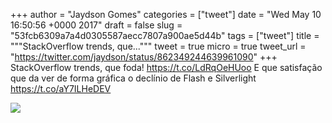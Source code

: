 
+++
author = "Jaydson Gomes"
categories = ["tweet"]
date = "Wed May 10 16:50:56 +0000 2017"
draft = false
slug = "53fcb6309a7a4d0305587aecc7807a900ae5d44b"
tags = ["tweet"]
title = """StackOverflow trends, que..."""
tweet = true
micro = true
tweet_url = "https://twitter.com/jaydson/status/862349244639961090"
+++
StackOverflow trends, que foda! https://t.co/LdRqOeHUoo E que satisfação que da ver de forma gráfica o declínio de Flash e Silverlight https://t.co/aY7ILHeDEV

![](/images/tweet-media/862349244639961090-C_etwDZXoAE4q2o.jpg)